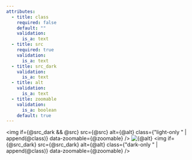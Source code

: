 ```yaml
---
attributes:
  - title: class
    required: false
    default: ""
    validation:
      is_a: text
  - title: src
    required: true
    validation:
      is_a: text
  - title: src_dark
    validation:
      is_a: text
  - title: alt
    validation:
      is_a: text
  - title: zoomable
    validation:
      is_a: boolean
    default: true
---
```


<img if={@src_dark && @src} src={@src} alt={@alt} class={"light-only " | append(@class)} data-zoomable={@zoomable} />
<img elseif={@src} src={@src} alt={@alt} class={@class} data-zoomable={@zoomable} />
<img if={@src_dark} src={@src_dark} alt={@alt} class={"dark-only " | append(@class)} data-zoomable={@zoomable} />
